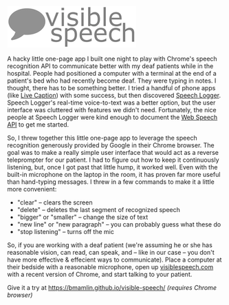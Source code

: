 <img src="visible-speech.png" />

A hacky little one-page app I built one night to play with Chrome's speech recognition API to communicate better 
with my deaf patients while in the hospital. People had positioned a computer with a terminal at the end of a patient's bed who had recently become deaf. They were typing in notes. I thought, there has to be something better. I tried a handful of phone apps (like [Live Caption](http://www.livecaptionapp.com/)) with some success, but then discovered [Speech Logger](https://speechlogger.appspot.com/en/). Speech Logger's real-time voice-to-text was a better option, but the user interface was cluttered with features we didn't need. Fortunately, the nice people at Speech Logger were kind enough to document the [Web Speech API](https://speechlogger.appspot.com/en/) to get me started.

So, I threw together this little one-page app to leverage the speech recognition generously provided by Google in their Chrome browser. The goal was to make a really simple user interface that would act as a reverse teleprompter for our patient. I had to figure out how to keep it continuously listening, but, once I got past that little hump, it worked well. Even with the built-in microphone on the laptop in the room, it has proven far more useful than hand-typing messages. I threw in a few commands to make it a little more convenient:

* "clear" – clears the screen
* "delete" – deletes the last segment of recognized speech
* "bigger" or "smaller" – change the size of text
* "new line" or "new paragraph" – you can probably guess what these do
* "stop listening" – turns off the mic

So, if you are working with a deaf patient (we're assuming he or she has reasonable vision, can read, can speak, and – like in our case – you don't have more effective &amp; effecient ways to communicate). Place a computer at their bedside with a reasonable microphone, open up [visiblespeech.com](http://visiblespeech.com) with a recent version of Chrome, and start talking to your patient.

Give it a try at https://bmamlin.github.io/visible-speech/ _(requires Chrome browser)_
